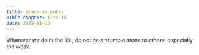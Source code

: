 ```yaml
---
title: Grace vs works
bible chapter: Acts 15
date: 2025-01-19
---
```

Whatever we do in the life, do not be a stumble stone to others, especially the weak.